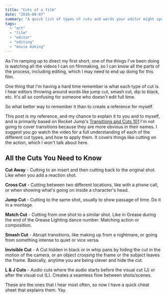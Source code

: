 ```yaml
---
title: "Cuts of a film"
date: "2016-09-07"
summary: "A quick list of types of cuts and words your editor might spew at you."
tags:
  - "art"
  - "film"
  - "editor"
  - "editing"
  - "movie making"
---
```

As I'm ramping up to direct my first short, one of the things I've been
doing is watching all the videos I can on filmmaking, so I can know
all the parts of the process, including editing, which I may need to
end up doing for this film.

One thing that I'm having a hard time remember is what each type of cut
is.  I hear editors throwing around words like jump cut, smash cut, dip
to black, etc. It's all so confusing for someone who doesn't edit full time.
 
So what better way to remember it than to create a reference for myself.

This post is my reference, and my chance to explain it to you and to myself, and is
primarily based on Rocket Jump's [Transitions and Cuts 101](https://www.youtube.com/watch?v=OAH0MoAv2CI)
I'm not going to cover transitions because they are more obvious in their names.
I suggest you go watch the video for a full understanding of each of the
different cut types, and how to apply them. It covers things like cutting on the action,
which I won't talk about here.

## All the Cuts You Need to Know

**Cut Away** - Cutting to an insert and then cutting back to the original shot. Like when you
add a reaction shot.

**Cross Cut** - Cutting between two different locations, like with a phone call, or when showing
what's going on inside a character's head.

**Jump Cut** - Cutting to the same shot, usually to show passage of time. Do it in a montage.

**Match Cut** - Cutting from one shot to a similar shot. Like in Grease during
the end of the Grease Lighting dance number. Matching action or composition.
 
**Smash Cut** - Abrupt transitions, like making up from a nightmare, or going
from something intense to quiet or vice versa.

**Invisible Cut** - A Cut hidden in black or in whip pans by hiding the
cut in the motion of the camera, or an object crossing the frame or the
subject leaves the frame.  Basically, anytime you are being clever and
hide the cut.

**L &amp; J Cuts** - Audio cuts where the audio starts before the visual
cut (J) or after the visual cut (L). Creates a seamless flow between shots/scenes.

These are the ones that I hear most often, so now I have a quick cheat sheet
that explains them. Yay.